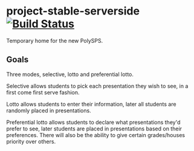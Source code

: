 # project-stable-serverside [![Build Status](https://travis-ci.org/cacerrillos/project-stable-serverside.svg?branch=master)](https://travis-ci.org/cacerrillos/project-stable-serverside)
Temporary home for the new PolySPS.

## Goals
Three modes, selective, lotto and preferential lotto.

Selective allows students to pick each presentation they wish to see, in a first come first serve fashion.

Lotto allows students to enter their information, later all students are randomly placed in presentations.

Preferential lotto allows students to declare what presentations they'd prefer to see, later students are placed in presentations based on their preferences. There will also be the ability to give certain grades/houses priority over others.